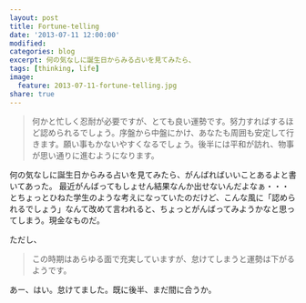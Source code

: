 ```yaml
---
layout: post
title: Fortune-telling
date: '2013-07-11 12:00:00'
modified:
categories: blog
excerpt: 何の気なしに誕生日からみる占いを見てみたら、
tags: [thinking, life]
image:
  feature: 2013-07-11-fortune-telling.jpg
share: true
---
```


> 何かと忙しく忍耐が必要ですが、とても良い運勢です。努力すればするほど認められるでしょう。序盤から中盤にかけ、あなたも周囲も安定して行きます。願い事もかないやすくなるでしょう。後半には平和が訪れ、物事が思い通りに進むようになります。

何の気なしに誕生日からみる占いを見てみたら、がんばればいいことあるよと書いてあった。
最近がんばってもしょせん結果なんか出せないんだよなぁ・・・とちょっとひねた学生のような考えになっていたのだけど、こんな風に「認められるでしょう」なんて改めて言われると、ちょっとがんばってみようかなと思ってしまう。現金なものだ。

ただし、

> この時期はあらゆる面で充実していますが、怠けてしまうと運勢は下がるようです。

あー、はい。怠けてました。既に後半、まだ間に合うか。